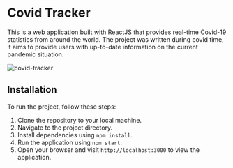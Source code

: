 # Covid Tracker 

This is a web application built with ReactJS that provides real-time Covid-19 statistics from around the world. The project was written during covid time, it aims to provide users with up-to-date information on the current pandemic situation.

![covid-tracker](https://github.com/timchan9742/Covid-Tracker/assets/167204379/e3790838-5f48-4a7e-a5fc-93c09eed3242)

## Installation

To run the project, follow these steps:

1. Clone the repository to your local machine.
2. Navigate to the project directory.
3. Install dependencies using `npm install`.
4. Run the application using `npm start`.
5. Open your browser and visit `http://localhost:3000` to view the application.
